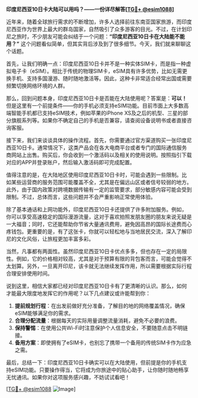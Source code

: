 **印度尼西亚10日卡大陆可以用吗？——一份详尽解答[[TG💪+ @esim1088](https://t.me/s/esim1088)]**

近年来，随着全球旅行需求的不断增加，许多人选择前往东南亚国家旅游，而印度尼西亚作为世界上最大的群岛国家，自然吸引了众多游客的目光。不过，在计划印尼之旅时，不少朋友可能会纠结于一个问题：**“印度尼西亚10日卡在大陆能不能用？”** 这个问题看似简单，但其实背后涉及到了很多细节。今天，我们就来聊聊这个话题。

首先，让我们明确一点：印度尼西亚10日卡并不是一种实体SIM卡，而是指一种虚拟电子卡（eSIM）。相比于传统的物理SIM卡，eSIM具有许多优势，比如无需更换手机、支持多国漫游、随时随地激活等。因此，这种卡非常适合经常出国或需要频繁切换网络环境的人群。

那么，回到问题本身，印度尼西亚10日卡是否能在大陆使用呢？答案是：**可以！** 但是这里有一个前提条件——你的手机必须支持eSIM功能。目前市面上大多数高端智能手机都已支持eSIM技术，例如苹果的iPhone XS及之后的机型、三星的部分旗舰系列等。如果你不确定自己的手机是否兼容，请查阅设备说明书或者直接咨询客服。

接下来，我们来谈谈具体的操作流程。首先，你需要通过官方渠道购买一张印度尼西亚10日卡。通常情况下，这类产品会在各大电商平台或者专门的国际通信服务商网站上出售。购买后，你会收到一个激活码以及相关的使用说明。按照指引下载对应的APP并登录账户，然后输入激活码即可完成配置。

值得注意的是，在大陆地区使用印度尼西亚10日卡时，可能会遇到一些限制。比如某些运营商的服务范围可能覆盖不全，尤其是在偏远山区或者信号较弱的地方。此外，由于国内政策对跨境数据传输有一定的监管要求，部分敏感内容可能会受到限制。不过，总体而言，这些问题并不会严重影响正常使用体验。

除了基本通话和上网功能外，印度尼西亚10日卡还提供了许多附加服务。例如，你可以享受高速稳定的国际漫游流量，这对于喜欢拍照发朋友圈的朋友来说无疑是一大福音；同时，它还能帮助你节省大量通讯费用，避免因高昂的国际长途费而心疼钱包。更重要的是，有了这张卡，你就可以轻松地与当地居民交流，深入了解印尼的文化风俗，让旅程更加丰富多彩。

当然，凡事都有两面性。虽然印度尼西亚10日卡优点多多，但也存在一定的局限性。例如，它的价格相对较高，尤其是对于预算有限的背包客而言，可能会觉得不太划算。另外，一旦离开印尼，该卡就无法继续发挥作用，所以需要根据实际行程合理安排使用时间。

说到这里，相信大家都已经对印度尼西亚10日卡有了更清晰的认识。那么，如何才能最大限度地发挥它的作用呢？以下几点建议或许能帮到你：

1. **提前规划行程**：在出发前做好充分准备，了解目的地的网络覆盖情况，确保eSIM能够满足你的需求。
2. **合理分配流量**：根据每天的实际用量调整流量消耗，避免不必要的浪费。
3. **保持警惕**：在使用公共Wi-Fi时注意保护个人信息安全，不要随意点击不明链接。
4. **备用方案**：即使拥有了eSIM卡，也别忘了携带一个备用的传统SIM卡作为应急之需。

最后，总结一下：印度尼西亚10日卡确实可以在大陆使用，但前提是你的手机支持eSIM功能。只要操作得当，它将成为你旅途中的贴心助手，让你随时随地畅享无忧通讯。如果你对这项服务感兴趣，不妨试试看吧！

[[TG💪+ @esim1088](https://t.me/s/esim1088) ![Image](https://i.postimg.cc/4NQfJmqS/Snipaste-2025-05-13-00-14-12.png)]